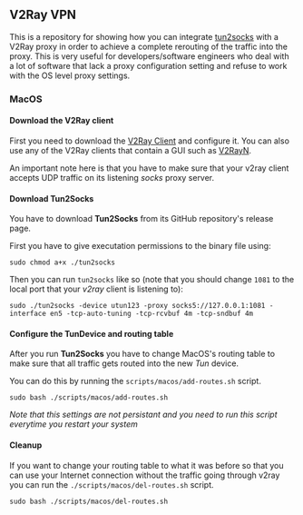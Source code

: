 ## V2Ray VPN

This is a repository for showing how you can integrate [tun2socks](https://github.com/xjasonlyu/tun2socks) with a V2Ray proxy in order to achieve
a complete rerouting of the traffic into the proxy. This is very useful for developers/software engineers who deal with a lot of software that lack a
proxy configuration setting and refuse to work with the OS level proxy settings.

### MacOS

#### Download the V2Ray client

First you need to download the [V2Ray Client](https://github.com/v2fly/v2ray-core) and configure it. You can also use any of the V2Ray clients that contain a GUI such as [V2RayN](https://github.com/2dust/v2rayN).

An important note here is that you have to make sure that your v2ray client accepts UDP traffic on its listening *socks* proxy server.

#### Download Tun2Socks

You have to download **Tun2Socks** from its GitHub repository's release page.

First you have to give executation permissions to the binary file using:

```
sudo chmod a+x ./tun2socks
```

Then you can run `tun2socks` like so (note that you should change `1081` to the local port that your *v2ray* client is listening to):

```
sudo ./tun2socks -device utun123 -proxy socks5://127.0.0.1:1081 -interface en5 -tcp-auto-tuning -tcp-rcvbuf 4m -tcp-sndbuf 4m
```


#### Configure the TunDevice and routing table

After you run **Tun2Socks** you have to change MacOS's routing table to make sure that all traffic gets routed into the new *Tun* device.

You can do this by running the `scripts/macos/add-routes.sh` script.

```
sudo bash ./scripts/macos/add-routes.sh
```

*Note that this settings are not persistant and you need to run this script everytime you restart your system*

#### Cleanup

If you want to change your routing table to what it was before so that you can use your Internet connection without the traffic going through v2ray you can run the `./scripts/macos/del-routes.sh` script.

```
sudo bash ./scripts/macos/del-routes.sh
```